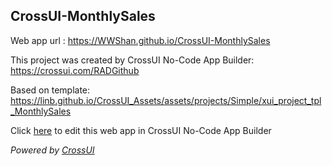 ## CrossUI-MonthlySales
Web app url : https://WWShan.github.io/CrossUI-MonthlySales

This project was created by CrossUI No-Code App Builder: https://crossui.com/RADGithub

Based on template: https://linb.github.io/CrossUI_Assets/assets/projects/Simple/xui_project_tpl_MonthlySales

Click [here](https://crossui.com/RADGithub/#!from=github&owner=WWShan&repo=CrossUI-MonthlySales) to edit this web app in CrossUI No-Code App Builder

<i>Powered by [CrossUI](https://crossui.com)</i>
